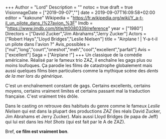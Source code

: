 +++
Author = "Lord"
Description = ""
notoc = true
draft = true
VisionnageDate = ["2019-09-07",""]
date = 2019-09-07T16:09:58+02:00
editor = "kakoune"
Wikipedia = "https://fr.wikipedia.org/wiki/Y_a-t-il_un_pilote_dans_l%27avion_%3F"
Imdb = "https://www.imdb.com/title/tt0080339/reference"
year = ["1980"]
Directors = ["David Zucker","Jim Abrahams","Jerry Zucker"]
Actors = ["Robert Hays","Lloyd Bridges","Leslie Nielsen"]
title = "Airplane ! | Y-a-t-il un pilote dans l'avion ?"
Avis_possibles = ["nul","long","court","oneshot","meh","cool","excellent","parfait"]
Avis = ["excellent"] 
Saga = ["Airplane !"]
+++
Un classique de la comédie américaine.
Réalisé par le fameux trio ZAZ, il enchaîne les gags plus ou moins loufoques.
Ça parodie les films de catastrophe globalement mais aussi quelques films bien particuliers comme la mythique scène des *dents de la mer lors du générique*.

C'est un enchaînement constant de gags.
Certains excellents, certains moyens, certains vraiment limites et certains passant mal la traduction française.
C'est vraiment très drôle.

Dans le casting on retrouve des habitués du genre comme le fameux *Leslie Nielsen* qui est dans la plupart des productions *ZAZ* (les réals David Zucker, Jim Abrahams et Jerry Zucker).
Mais aussi Lloyd Bridges (le papa de Jeff) qui lui est dans les *Hot Shots* (qui est fait par le A de ZAZ).

Bref, **ce film est vraiment bon**.
